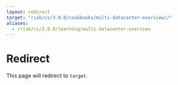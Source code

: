 ```yaml
---
layout: redirect
target: "riak/cs/3.0.0/cookbooks/multi-datacenter-overview//"
aliases:
  - /riak/cs/3.0.0/learning/multi-datacenter-overview
---
```


# Redirect

This page will redirect to `target`.
